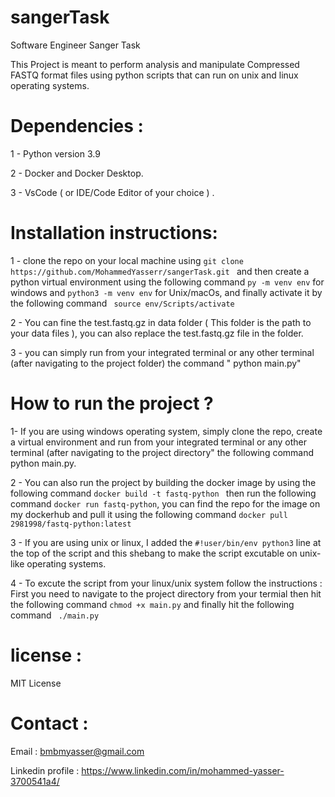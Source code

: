 # sangerTask
Software Engineer Sanger Task

This Project is meant to perform analysis and manipulate Compressed FASTQ format files using python scripts that can run on unix and linux operating systems.

# Dependencies : 

1 - Python version 3.9 

2 - Docker and Docker Desktop. 

3 - VsCode ( or IDE/Code Editor of your choice ) . 

# Installation instructions:

1 - clone the repo on your local machine using ```git clone https://github.com/MohammedYasserr/sangerTask.git ``` and then create a python virtual environment using the following command ``` py -m venv env ``` for windows and ``` python3 -m venv env ``` for Unix/macOs, and finally activate it by the following command ``` source env/Scripts/activate``` 

2 - You can fine the test.fastq.gz in data folder ( This folder is the path to your data files ), you can also replace the test.fastq.gz file in the folder.

3 - you can simply run from your integrated terminal or any other terminal (after navigating to the project folder) the command " python main.py"

# How to run the project ? 

1- If you are using windows operating system, simply clone the repo, create a virtual environment and run from your integrated terminal or any other terminal (after navigating to the project directory" the following command python main.py. 

2 - You can also run the project by building the docker image by using the following command ```docker build -t fastq-python ``` then run the following command ``` docker run fastq-python ```, you can find the repo for the image on my dockerhub and pull it using the following command ``` docker pull 2981998/fastq-python:latest ```

3 - If you are using unix or linux, I added the ``` #!user/bin/env python3 ```  line at the top of the script and this shebang to make the script excutable on unix-like operating systems.

4 - To excute the script from your linux/unix system follow the instructions : First you need to navigate to the project directory from your termial then hit the following command ``` chmod +x main.py ``` and finally hit the following command ``` ./main.py```

# license : 

MIT License

# Contact : 

Email : bmbmyasser@gmail.com

Linkedin profile : https://www.linkedin.com/in/mohammed-yasser-3700541a4/ 
